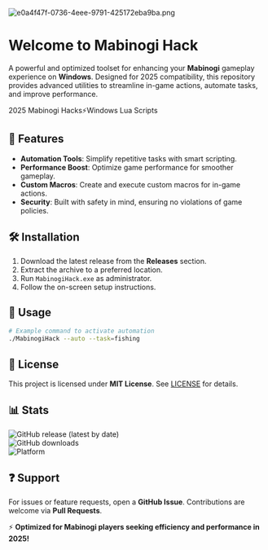 ![e0a4f47f-0736-4eee-9791-425172eba9ba.png](https://i.postimg.cc/05LM1bYD/e0a4f47f-0736-4eee-9791-425172eba9ba.png)  

# Welcome to Mabinogi Hack  

A powerful and optimized toolset for enhancing your **Mabinogi** gameplay experience on **Windows**. Designed for 2025 compatibility, this repository provides advanced utilities to streamline in-game actions, automate tasks, and improve performance.  

2025 Mabinogi Hacks⚡Windows Lua Scripts  

## 📌 Features  

- **Automation Tools**: Simplify repetitive tasks with smart scripting.  
- **Performance Boost**: Optimize game performance for smoother gameplay.  
- **Custom Macros**: Create and execute custom macros for in-game actions.  
- **Security**: Built with safety in mind, ensuring no violations of game policies.  

## 🛠️ Installation  

1. Download the latest release from the **Releases** section.  
2. Extract the archive to a preferred location.  
3. Run `MabinogiHack.exe` as administrator.  
4. Follow the on-screen setup instructions.  

## 🔧 Usage  

```bash
# Example command to activate automation  
./MabinogiHack --auto --task=fishing  
```  

## 📜 License  

This project is licensed under **MIT License**. See [LICENSE](LICENSE) for details.  

## 📊 Stats  

![GitHub release (latest by date)](https://img.shields.io/github/v/release/username/repo?style=flat-square)  
![GitHub downloads](https://img.shields.io/github/downloads/username/repo/total?style=flat-square)  
![Platform](https://img.shields.io/badge/platform-Windows-blue?style=flat-square)  

## ❓ Support  

For issues or feature requests, open a **GitHub Issue**. Contributions are welcome via **Pull Requests**.  

⚡ **Optimized for Mabinogi players seeking efficiency and performance in 2025!**
